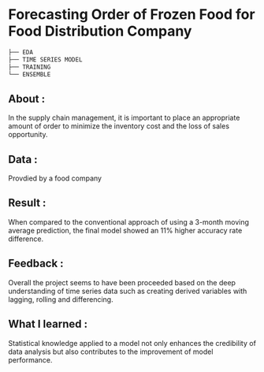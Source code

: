 # Forecasting Order of Frozen Food for Food Distribution Company

```bash
├── EDA
├── TIME SERIES MODEL
├── TRAINING
└── ENSEMBLE
```

## About :
In the supply chain management, it is important to place an appropriate amount of order to minimize the inventory cost and the loss of sales opportunity.  

## Data :
Provdied by a food company

## Result :
When compared to the conventional approach of using a 3-month moving average prediction, the final model showed an 11% higher accuracy rate difference.

## Feedback :
Overall the project seems to have been proceeded based on the deep  understanding of time series data such as creating derived variables with lagging, rolling and differencing. 

## What I learned :
Statistical knowledge applied to a model not only enhances the credibility of data analysis but also contributes to the improvement of model performance.
